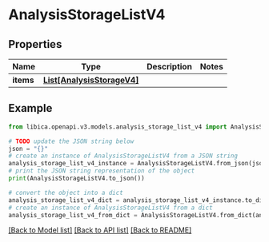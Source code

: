 # AnalysisStorageListV4


## Properties

Name | Type | Description | Notes
------------ | ------------- | ------------- | -------------
**items** | [**List[AnalysisStorageV4]**](AnalysisStorageV4.md) |  | 

## Example

```python
from libica.openapi.v3.models.analysis_storage_list_v4 import AnalysisStorageListV4

# TODO update the JSON string below
json = "{}"
# create an instance of AnalysisStorageListV4 from a JSON string
analysis_storage_list_v4_instance = AnalysisStorageListV4.from_json(json)
# print the JSON string representation of the object
print(AnalysisStorageListV4.to_json())

# convert the object into a dict
analysis_storage_list_v4_dict = analysis_storage_list_v4_instance.to_dict()
# create an instance of AnalysisStorageListV4 from a dict
analysis_storage_list_v4_from_dict = AnalysisStorageListV4.from_dict(analysis_storage_list_v4_dict)
```
[[Back to Model list]](../README.md#documentation-for-models) [[Back to API list]](../README.md#documentation-for-api-endpoints) [[Back to README]](../README.md)


